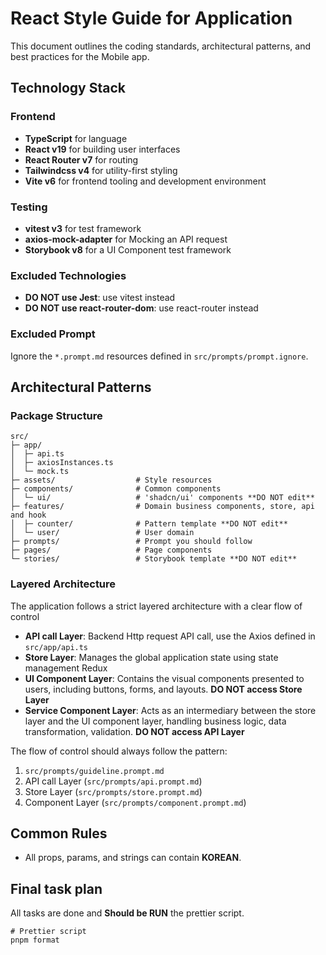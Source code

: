 # React Style Guide for Application

This document outlines the coding standards, architectural patterns, and best practices for the Mobile app.

## Technology Stack

### Frontend

- **TypeScript** for language
- **React v19** for building user interfaces
- **React Router v7** for routing
- **Tailwindcss v4** for utility-first styling
- **Vite v6** for frontend tooling and development environment

### Testing

- **vitest v3** for test framework
- **axios-mock-adapter** for Mocking an API request
- **Storybook v8** for a UI Component test framework

### Excluded Technologies

- **DO NOT use Jest**: use vitest instead
- **DO NOT use react-router-dom**: use react-router instead

### Excluded Prompt

Ignore the `*.prompt.md` resources defined in `src/prompts/prompt.ignore`.

## Architectural Patterns

### Package Structure

```
src/
├─ app/
│  ├─ api.ts
│  ├─ axiosInstances.ts
│  └─ mock.ts
├─ assets/                  # Style resources
├─ components/              # Common components
│  └─ ui/                   # 'shadcn/ui' components **DO NOT edit**
├─ features/                # Domain business components, store, api and hook
│  ├─ counter/              # Pattern template **DO NOT edit**
│  └─ user/                 # User domain
├─ prompts/                 # Prompt you should follow
├─ pages/                   # Page components
└─ stories/                 # Storybook template **DO NOT edit**
```

### Layered Architecture

The application follows a strict layered architecture with a clear flow of control

- **API call Layer**: Backend Http request API call, use the Axios defined in `src/app/api.ts`
- **Store Layer**: Manages the global application state using state management Redux
- **UI Component Layer**: Contains the visual components presented to users, including buttons, forms, and layouts.
  **DO NOT access Store Layer**
- **Service Component Layer**: Acts as an intermediary between the store layer and the UI component layer, handling business logic, data transformation, validation.
  **DO NOT access API Layer**

The flow of control should always follow the pattern:

1. `src/prompts/guideline.prompt.md`
2. API call Layer (`src/prompts/api.prompt.md`)
3. Store Layer (`src/prompts/store.prompt.md`)
4. Component Layer (`src/prompts/component.prompt.md`)

## Common Rules

- All props, params, and strings can contain **KOREAN**.

## Final task plan

All tasks are done and **Should be RUN** the prettier script.

```shell
# Prettier script
pnpm format
```
